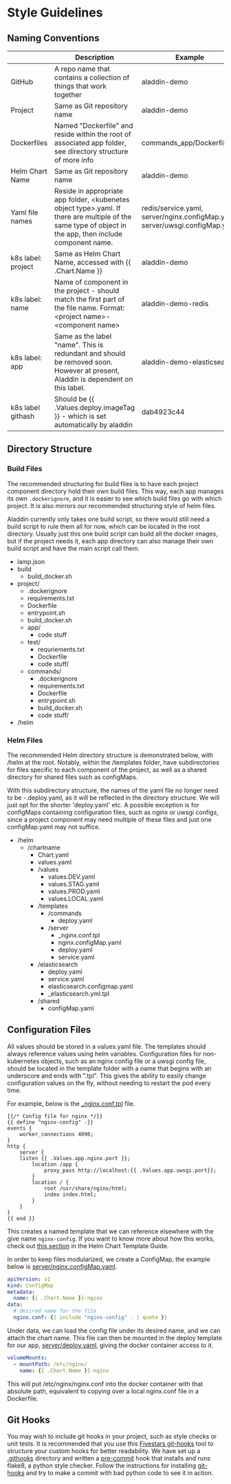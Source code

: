 # Style Guidelines

## Naming Conventions

| | Description | Example |
|---|---|---|
| GitHub | A repo name that contains a collection of things that work together | aladdin-demo |
| Project | Same as Git repository name | aladdin-demo |
| Dockerfiles | Named "Dockerfile" and reside within the root of associated app folder, see directory structure of more info | commands_app/Dockerfile |
| Helm Chart Name | Same as Git repository name | aladdin-demo |
| Yaml file names | Reside in appropriate app folder, \<kubenetes object type\>.yaml. If there are multiple of the same type of object in the app, then include component name. | redis/service.yaml, server/nginx.configMap.yaml, server/uwsgi.configMap.yaml |
| k8s label: project | Same as Helm Chart Name, accessed with {{ .Chart.Name }} | aladdin-demo |
| k8s label: name | Name of component in the project - should match the first part of the file name. Format: \<project name\>-\<component name\> | aladdin-demo-redis |
| k8s label: app | Same as the label "name". This is redundant and should be removed soon. However at present, Aladdin is dependent on this label. | aladdin-demo-elasticsearch |
| k8s label githash | Should be {{ .Values.deploy.imageTag }} - which is set automatically by aladdin | dab4923c44 |


## Directory Structure

### Build Files
The recommended structuring for build files is to have each project component directory hold their own build files. This way, each app manages its own `.dockerignore`, and it is easier to see which build files go with which project. It is also mirrors our recommended structuring style of helm files. 

Aladdin currently only takes one build script, so there would still need a build script to rule them all for now, which can be located in the root directory. Usually just this one build script can build all the docker images, but if the project needs it, each app directory can also manage their own build script and have the main script call them.

- lamp.json
- build
  - build_docker.sh
- project/
  - .dockerignore
  - requirements.txt
  - Dockerfile
  - entrypoint.sh
  - build_docker.sh
  - app/
    - code stuff
  - test/
    - requriements.txt
    - Dockerfile
    - code stuff/
  - commands/
    - .dockerignore
    - requirements.txt
    - Dockerfile
    - entrypoint.sh
    - build_docker.sh
    - code stuff/
- /helm
### Helm Files
The recommended Helm directory structure is demonstrated below, with /helm at the root. Notably, within the /templates folder, have subdirectories for files specific to each component of the project, as well as a shared directory for shared files such as configMaps.

With this subdirectory structure, the names of the yaml file no longer need to be <project name>-<component name>.deploy.yaml, as it will be reflected in the directory structure. We will just opt for the shorter 'deploy.yaml' etc. A possible exception is for configMaps containing configuration files, such as nginx or uwsgi configs, since a project component may need multiple of these files and just one configMap.yaml may not suffice. 

- /helm
  - /chartname
    - Chart.yaml
    - values.yaml
    - /values
      - values.DEV.yaml
      - values.STAG.yaml
      - values.PROD.yaml
      - values.LOCAL.yaml
    - /templates
      - /commands
        - deploy.yaml
      - /server
        - _nginx.conf.tpl
        - nginx.configMap.yaml
        - deploy.yaml
        - service.yaml
     - /elasticsearch
        - deploy.yaml
        - service.yaml
        - elasticsearch.configmap.yaml
        - _elasticsearch.yml.tpl
      - /shared
        - configMap.yaml

## Configuration Files
All values should be stored in a values.yaml file. The templates should always reference values using helm variables. Configuration files for non-kubernetes objects, such as an nginx config file or a uwsgi config file, should be located in the template folder with a name that begins with an underscore and ends with ".tpl". This gives the ability to easily change configuration values on the fly, without needing to restart the pod every time.

For example, below is the [\_nginx.conf.tpl](../helm/aladdin-demo/templates/server/_nginx.conf.tpl) file. 
```
{{/* Config file for nginx */}}
{{ define "nginx-config" -}}
events {
    worker_connections 4096;
}
http { 
    server {
    listen {{ .Values.app.nginx.port }};
        location /app {
            proxy_pass http://localhost:{{ .Values.app.uwsgi.port}};
        }
        location / {
            root /usr/share/nginx/html;
            index index.html;
        }
    }
}
{{ end }}
```
This creates a named template that we can reference elsewhere with the give name `nginx-config`. If you want to know more about how this works, check out [this section](https://docs.helm.sh/chart_template_guide/#declaring-and-using-templates-with-define-and-template) in the Helm Chart Template Guide.

In order to keep files modularized, we create a ConfigMap, the example below is [server/nginx.configMap.yaml](../helm/aladdin-demo/templates/server/nginx.configMap.yaml).
```yaml
apiVersion: v1
kind: ConfigMap
metadata:
  name: {{ .Chart.Name }}-nginx
data:
  # desired name for the file
  nginx.conf: {{ include "nginx-config" . | quote }}
```
Under data, we can load the config file under its desired name, and we can attach the chart name. This file can then be mounted in the deploy template for our app, [server/deploy.yaml](../helm/aladdin-demo/templates/server/deploy.yaml), giving the docker container access to it.
```yaml
volumeMounts:
  - mountPath: /etc/nginx/
    name: {{ .Chart.Name }}-nginx
```
This will put /etc/nginx/nginx.conf into the docker container with that absolute path, equivalent to copying over a local nginx.conf file in a Dockerfile. 

## Git Hooks
You may wish to include git hooks in your project, such as style checks or unit tests. It is recommended that you use this [Fivestars git-hooks](https://github.com/fivestars/git-hooks) tool to structure your custom hooks for better readability. We have set up a [.githooks](../.githooks) directory and written a [pre-commit](../.githooks/pre-commit-00-style) hook that installs and runs flake8, a python style checker. Follow the instructions for installing [git-hooks](https://github.com/fivestars/git-hooks) and try to make a commit with bad python code to see it in action.
